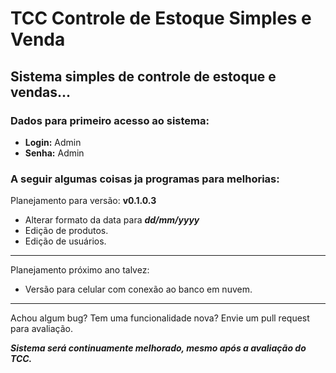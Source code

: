 # TCC Controle de Estoque Simples e Venda
## Sistema simples de controle de estoque e vendas...

### Dados para primeiro acesso ao sistema:
- **Login:** Admin
- **Senha:** Admin

### A seguir algumas coisas ja programas para melhorias:

Planejamento para versão: **v0.1.0.3**
* Alterar formato da data para ***dd/mm/yyyy***
* Edição de produtos.
* Edição de usuários.

---
Planejamento próximo ano talvez:
* Versão para celular com conexão ao banco em nuvem.

---
Achou algum bug?
Tem uma funcionalidade nova?
Envie um pull request para avaliação.

***Sistema será continuamente melhorado, mesmo após a avaliação do TCC.***
